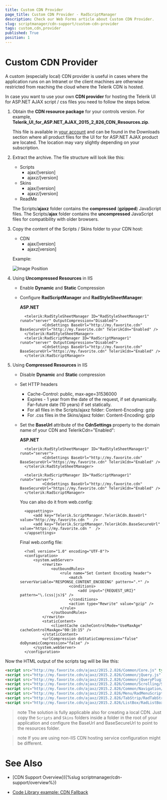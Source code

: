 ```yaml
---
title: Custom CDN Provider
page_title: Custom CDN Provider - RadScriptManager
description: Check our Web Forms article about Custom CDN Provider.
slug: scriptmanager/cdn-support/custom-cdn-provider
tags: custom,cdn,provider
published: True
position: 1
---
```


# Custom CDN Provider

A custom (especially local) CDN provider is useful in cases where the application runs on an Intranet or the client machines are otherwise restricted from reaching the cloud where the Telerik CDN is hosted.

In case you want to use your own **CDN provider** for hosting the Telerik UI for ASP.NET AJAX script / css files you need to follow the steps below.

1. Obtain the **CDN resource package** for your controls version. For example, **Telerik_UI_for_ASP.NET_AJAX_2015_2_826_CDN_Resources.zip**.

	This file is available in [your account](https://www.telerik.com/account) and can be found in the Downloads section where all product files for the UI for for ASP.NET AJAX product are located. The location may vary slightly depending on your subscription.

2. Extract the archive. The file structure will look like this:
	* Scripts
		* ajax/[version]
		* ajaxz/[version]
	* Skins
		* ajax/[version]
		* ajaxz/[version]
	* ReadMe

	The Scripts/**ajaxz** folder contains the **compressed** (**gzipped**) JavaScript files. The Scripts/**ajax** folder contains the **uncompressed** JavaScript files for compatibility with older browsers.

3. Copy the content of the Scripts / Skins folder to your CDN host:
	* CDN
		* ajax/[version]
		* ajaxz[version]
		
 	Example: 

	![Image Position](../images/localcdn_structure.png) 
 

4. Using **Uncompressed Resources** in IIS
	* Enable **Dynamic** and **Static** Compression
	* Configure **RadScriptManager** and **RadStyleSheetManager**:

		**ASP.NET**

			<telerik:RadStyleSheetManager ID="RadStyleSheetManager1" runat="server" OutputCompression="Disabled">
					<CdnSettings BaseUrl="http://my.favorite.cdn" BaseSecureUrl="http://my.favorite.cdn" TelerikCdn="Enabled" />
			</telerik:RadStyleSheetManager>
			<telerik:RadScriptManager ID="RadScriptManager1" runat="server" OutputCompression="Disabled">
					<CdnSettings BaseUrl="http://my.favorite.cdn" BaseSecureUrl="https://my.favorite.cdn" TelerikCdn="Enabled" />
			</telerik:RadScriptManager>


5. Using **Compressed Resources** in IIS
	* Disable **Dynamic** and **Static** compression
	* Set HTTP headers
		* Cache-Control: public, max-age=31536000
		* Expires - 1 year from the date of the request, if set dynamically. Far-future date (10 years) if set statically.
		* For all files in the Scripts/ajaxz folder: Content-Encoding: gzip
		* For .css files in the Skins/ajaxz folder: Content-Encoding: gzip

	* Set the **BaseUrl** attribute of the **CdnSettings** property to the domain name of your CDN and TelerikCdn="Enabled":

		**ASP.NET**

			<telerik:RadStyleSheetManager ID="RadStyleSheetManager1" runat="server">
					<CdnSettings BaseUrl="http://my.favorite.cdn" BaseSecureUrl="https://my.favorite.cdn" TelerikCdn="Enabled" />
			</telerik:RadStyleSheetManager>

			<telerik:RadScriptManager ID="RadScriptManager1" runat="server">
					<CdnSettings BaseUrl="http://my.favorite.cdn" BaseSecureUrl="https://my.favorite.cdn" TelerikCdn="Enabled" />
			</telerik:RadScriptManager>

		You can also do it from web.config:

			<appsettings>  
				<add key="Telerik.ScriptManager.TelerikCdn.BaseUrl" value="http://my.favorite.cdn "  />   
				<add key="Telerik.ScriptManager.TelerikCdn.BaseSecureUrl" value="https://my.favorite.cdn "  />
			</appsettings>


		Final web.config file:
				
			<?xml version="1.0" encoding="UTF-8"?>
			<configuration>
				<system.webServer>
					<rewrite>
						<outboundRules>
							<rule name="Set Content Encoding header">
								<match serverVariable="RESPONSE_CONTENT_ENCODING" pattern=".*" />
								<conditions>
									<add input="{REQUEST_URI}" pattern="\.(css|js)$" />
								</conditions>
								<action type="Rewrite" value="gzip" />
							</rule>
						</outboundRules>
					</rewrite>
					<staticContent>
						<clientCache cacheControlMode="UseMaxAge" cacheControlMaxAge="00:10:15" />
					</staticContent>
					<urlCompression doStaticCompression="false" doDynamicCompression="false" />
				</system.webServer>
			</configuration>


Now the HTML output of the scripts tag will be like this:

````HTML
<script src="http://my.favorite.cdn/ajaxz/2015.2.826/Common/Core.js" type="text/javascript"></script>
<script src="http://my.favorite.cdn/ajaxz/2015.2.826/Common/jQuery.js" type="text/javascript"></script>
<script src="http://my.favorite.cdn/ajaxz/2015.2.826/Common/jQueryPlugins.js" type="text/javascript"></script>
<script src="http://my.favorite.cdn/ajaxz/2015.2.826/Common/Scrolling/ScrollingScripts.js" type="text/javascript"></script>
<script src="http://my.favorite.cdn/ajaxz/2015.2.826/Common/Navigation/NavigationScripts.js" type="text/javascript"></script>
<script src="http://my.favorite.cdn/ajaxz/2015.2.826/Menu/RadMenuScripts.js" type="text/javascript"></script>
<script src="http://my.favorite.cdn/ajaxz/2015.2.826/TabStrip/RadTabStripScripts.js" type="text/javascript"></script>
<script src="http://my.favorite.cdn/ajaxz/2015.2.826/ListBox/RadListBoxScripts.js" type="text/javascript"></script>
````

>note The solution is fully applicable also for creating a local CDN. Just copy the `Scripts` and `Skins` folders inside a folder in the root of your application and configure the BaseUrl and BaseSecureUrl to point to the resources folder.

>note If you are using non-IIS CDN hosting service configuration might be different.

# See Also

 * [CDN Support Overview]({%slug scriptmanager/cdn-support/overview%})

 * [Code Library example: CDN Fallback](https://www.telerik.com/support/code-library/cdn-fallback)
